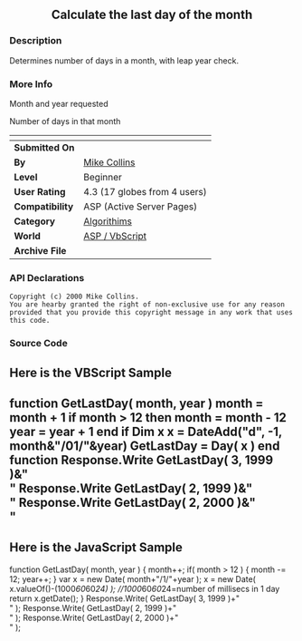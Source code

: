 ﻿<div align="center">

## Calculate the last day of the month


</div>

### Description

Determines number of days in a month, with leap year check.
 
### More Info
 
Month and year requested

Number of days in that month


<span>             |<span>
---                |---
**Submitted On**   |
**By**             |[Mike Collins](https://github.com/Planet-Source-Code/PSCIndex/blob/master/ByAuthor/mike-collins.md)
**Level**          |Beginner
**User Rating**    |4.3 (17 globes from 4 users)
**Compatibility**  |ASP \(Active Server Pages\)
**Category**       |[Algorithims](https://github.com/Planet-Source-Code/PSCIndex/blob/master/ByCategory/algorithims__4-29.md)
**World**          |[ASP / VbScript](https://github.com/Planet-Source-Code/PSCIndex/blob/master/ByWorld/asp-vbscript.md)
**Archive File**   |[](https://github.com/Planet-Source-Code/mike-collins-calculate-the-last-day-of-the-month__4-6115/archive/master.zip)

### API Declarations

```
Copyright (c) 2000 Mike Collins.
You are hearby granted the right of non-exclusive use for any reason provided that you provide this copyright message in any work that uses this code.
```


### Source Code

Here is the VBScript Sample
----------------------------------------------
function GetLastDay( month, year )
 month = month + 1
 if month > 12 then
  month = month - 12
  year = year + 1
 end if
 Dim x
 x = DateAdd("d", -1, month&"/01/"&year)
 GetLastDay = Day( x )
end function
Response.Write GetLastDay( 3, 1999 )&"<br>"
Response.Write GetLastDay( 2, 1999 )&"<br>"
Response.Write GetLastDay( 2, 2000 )&"<br>"
----------------------------------------------
Here is the JavaScript Sample
----------------------------------------------
function GetLastDay( month, year )
{
 month++;
 if( month > 12 )
 {
  month -= 12;
  year++;
 }
 var x = new Date( month+"/1/"+year );
 x = new Date( x.valueOf()-(1000*60*60*24) );
 //1000*60*60*24=number of millisecs in 1 day
 return x.getDate();
}
Response.Write( GetLastDay( 3, 1999 )+"<br>" );
Response.Write( GetLastDay( 2, 1999 )+"<br>" );
Response.Write( GetLastDay( 2, 2000 )+"<br>" );

